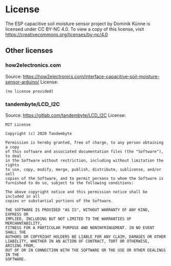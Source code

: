 # License

The ESP capacitive soil moisture sensor project by Dominik Künne is licensed under CC BY-NC 4.0. To view a copy of this license, visit  https://creativecommons.org/licenses/by-nc/4.0





## Other licenses

### how2electronics.com

Source: https://how2electronics.com/interface-capacitive-soil-moisture-sensor-arduino/
License:

```
(no license provided)
```





### tandembyte/LCD_I2C

Source: https://gitlab.com/tandembyte/LCD_I2C
License:

```
MIT License

Copyright (c) 2020 Tandembyte

Permission is hereby granted, free of charge, to any person obtaining a copy
of this software and associated documentation files (the "Software"), to deal
in the Software without restriction, including without limitation the rights
to use, copy, modify, merge, publish, distribute, sublicense, and/or sell
copies of the Software, and to permit persons to whom the Software is
furnished to do so, subject to the following conditions:

The above copyright notice and this permission notice shall be included in all
copies or substantial portions of the Software.

THE SOFTWARE IS PROVIDED "AS IS", WITHOUT WARRANTY OF ANY KIND, EXPRESS OR
IMPLIED, INCLUDING BUT NOT LIMITED TO THE WARRANTIES OF MERCHANTABILITY,
FITNESS FOR A PARTICULAR PURPOSE AND NONINFRINGEMENT. IN NO EVENT SHALL THE
AUTHORS OR COPYRIGHT HOLDERS BE LIABLE FOR ANY CLAIM, DAMAGES OR OTHER
LIABILITY, WHETHER IN AN ACTION OF CONTRACT, TORT OR OTHERWISE, ARISING FROM,
OUT OF OR IN CONNECTION WITH THE SOFTWARE OR THE USE OR OTHER DEALINGS IN THE
SOFTWARE.
```